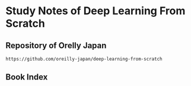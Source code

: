 # Study Notes of Deep Learning From Scratch

## Repository of Orelly Japan
    https://github.com/oreilly-japan/deep-learning-from-scratch
    
## Book Index
